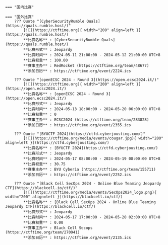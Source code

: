     === "国内比赛"
    
    === "国外比赛"
        ??? Quote "[CyberSecurityRumble Quals](https://quals.rumble.host/)"  
            [![](https://ctftime.org){ width="200" align=left }](https://quals.rumble.host/)  
            **比赛名称** : [CyberSecurityRumble Quals](https://quals.rumble.host/)  
            **比赛形式** : Jeopardy  
            **比赛时间** : 2024-05-11 21:00:00 - 2024-05-12 21:00:00 UTC+8  
            **比赛权重** : 100.00  
            **赛事主办** : RedRocket (https://ctftime.org/team/48677)  
            **添加日历** : https://ctftime.org/event/2224.ics  
            
        ??? Quote "[openECSC 2024 - Round 3](https://open.ecsc2024.it/)"  
            [![](https://ctftime.org){ width="200" align=left }](https://open.ecsc2024.it/)  
            **比赛名称** : [openECSC 2024 - Round 3](https://open.ecsc2024.it/)  
            **比赛形式** : Jeopardy  
            **比赛时间** : 2024-05-13 18:00:00 - 2024-05-20 06:00:00 UTC+8  
            **比赛权重** : 0  
            **赛事主办** : ECSC2024 (https://ctftime.org/team/283828)  
            **添加日历** : https://ctftime.org/event/2355.ics  
            
        ??? Quote "[BYUCTF 2024](https://ctfd.cyberjousting.com/)"  
            [![](https://ctftime.org/media/events/cougar.jpg){ width="200" align=left }](https://ctfd.cyberjousting.com/)  
            **比赛名称** : [BYUCTF 2024](https://ctfd.cyberjousting.com/)  
            **比赛形式** : Jeopardy  
            **比赛时间** : 2024-05-17 08:00:00 - 2024-05-19 08:00:00 UTC+8  
            **比赛权重** : 30.75  
            **赛事主办** : BYU Cyberia (https://ctftime.org/team/155711)  
            **添加日历** : https://ctftime.org/event/2252.ics  
            
        ??? Quote "[Black Cell SecOps 2024 - Online Blue Teaming Jeopardy CTF](https://blackcell.io/ctf/)"  
            [![](https://ctftime.org/media/events/SecOps2024_logo.png){ width="200" align=left }](https://blackcell.io/ctf/)  
            **比赛名称** : [Black Cell SecOps 2024 - Online Blue Teaming Jeopardy CTF](https://blackcell.io/ctf/)  
            **比赛形式** : Jeopardy  
            **比赛时间** : 2024-05-17 17:00:00 - 2024-05-20 02:00:00 UTC+8  
            **比赛权重** : 0.00  
            **赛事主办** : Black Cell Secops (https://ctftime.org/team/270941)  
            **添加日历** : https://ctftime.org/event/2135.ics  
            
